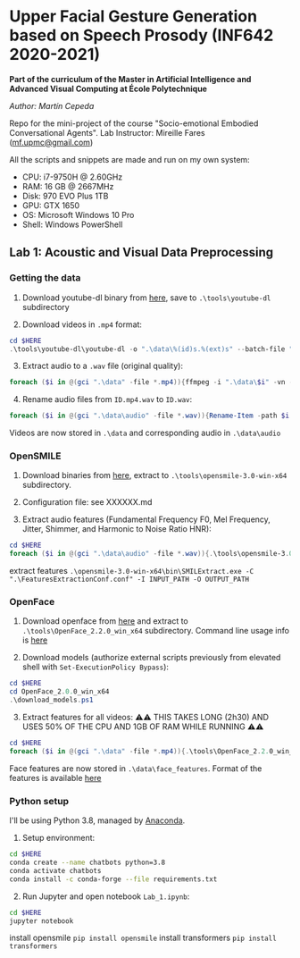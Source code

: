 
# Upper Facial Gesture Generation based on Speech Prosody (INF642 2020-2021)

**Part of the curriculum of the Master in Artificial Intelligence and Advanced Visual Computing at École Polytechnique**

*Author: Martín Cepeda*

Repo for the mini-project of the course "Socio-emotional Embodied Conversational Agents". Lab Instructor: Mireille Fares ([mf.upmc@gmail.com](mailto:mf.upmc@gmail.com))

All the scripts and snippets are made and run on my own system:

- CPU: i7-9750H @ 2.60GHz
- RAM: 16 GB @ 2667MHz
- Disk: 970 EVO Plus 1TB
- GPU: GTX 1650
- OS: Microsoft Windows 10 Pro
- Shell: Windows PowerShell

## Lab 1: Acoustic and Visual Data Preprocessing

### Getting the data

1. Download youtube-dl binary from [here](http://ytdl-org.github.io/youtube-dl/download.html), save to `.\tools\youtube-dl` subdirectory

2. Download videos in `.mp4` format:
```powershell
cd $HERE
.\tools\youtube-dl\youtube-dl -o ".\data\%(id)s.%(ext)s" --batch-file ".\VideoIDs.txt" -f mp4
```

3. Extract audio to a `.wav` file (original quality):
```powershell
foreach ($i in @(gci ".\data" -file *.mp4)){ffmpeg -i ".\data\$i" -vn -acodec pcm_s16le -ar 44100 -ac 2 ".\data\audio\$i.wav"}
```

4. Rename audio files from `ID.mp4.wav` to `ID.wav`:
```powershell
foreach ($i in @(gci ".\data\audio" -file *.wav)){Rename-Item -path $i.FullName -newname $i.Name.Replace(".mp4","")}
```

Videos are now stored in `.\data` and corresponding audio in `.\data\audio`

### OpenSMILE

1. Download binaries from [here](https://github.com/audeering/opensmile/releases/tag/v3.0.0), extract to `.\tools\opensmile-3.0-win-x64` subdirectory.

2. Configuration file: see XXXXXX.md

3. Extract audio features (Fundamental Frequency F0, Mel Frequency, Jitter, Shimmer, and Harmonic to Noise Ratio HNR):
```powershell
cd $HERE
foreach ($i in @(gci ".\data\audio" -file *.wav)){.\tools\opensmile-3.0-win-x64\bin\SMILExtract.exe -C ".\FeaturesExtractionConf.conf" -I ".\data\audio\$i" -O ".\data\audio_features\$i.csv"}
```

extract features `.\opensmile-3.0-win-x64\bin\SMILExtract.exe -C ".\FeaturesExtractionConf.conf" -I INPUT_PATH -O OUTPUT_PATH`




### OpenFace

1. Download openface from [here](https://github.com/TadasBaltrusaitis/OpenFace/releases/tag/OpenFace_2.2.0) and extract to `.\tools\OpenFace_2.2.0_win_x64` subdirectory.  Command line usage info is [here](https://github.com/TadasBaltrusaitis/OpenFace/wiki/Command-line-arguments)

2. Download models (authorize external scripts previously from elevated shell with `Set-ExecutionPolicy Bypass`):
```powershell
cd $HERE
cd OpenFace_2.0.0_win_x64
.\download_models.ps1
```

3. Extract features for all videos: ⚠️⚠️ THIS TAKES LONG (2h30) AND USES 50% OF THE CPU AND 1GB OF RAM WHILE RUNNING ⚠️⚠️
```powershell
cd $HERE
foreach ($i in @(gci ".\data" -file *.mp4)){.\tools\OpenFace_2.2.0_win_x64\FeatureExtraction.exe -root .\data -f $i -out_dir .\data\face_features}
```

Face features are now stored in `.\data\face_features`. Format of the features is available [here](https://github.com/TadasBaltrusaitis/OpenFace/wiki/Output-Format#featureextraction)

### Python setup

I'll be using Python 3.8, managed by [Anaconda](https://www.anaconda.com/products/individual).

1. Setup environment:
```bash
cd $HERE
conda create --name chatbots python=3.8
conda activate chatbots
conda install -c conda-forge --file requirements.txt
```

2. Run Jupyter and open notebook `Lab_1.ipynb`:
```bash
cd $HERE
jupyter notebook
```

install opensmile `pip install opensmile`
install transformers `pip install transformers`